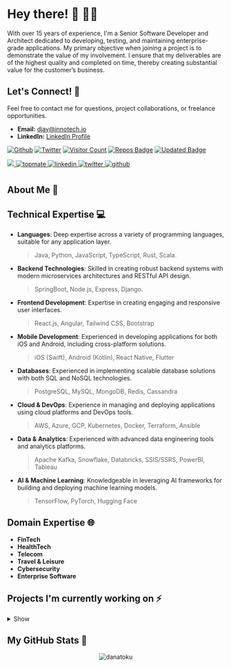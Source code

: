 # Hey there! 👋 🧑‍💻

With over 15 years of experience, I'm a Senior Software Developer and Architect dedicated to developing, testing, and maintaining enterprise-grade applications. My primary objective when joining a project is to demonstrate the value of my involvement. I ensure that my deliverables are of the highest quality and completed on time, thereby creating substantial value for the customer’s business.

## Let's Connect! 🤝 
Feel free to contact me for questions, project collaborations, or freelance opportunities.
- **Email:** [djay@innotech.io](mailto:djay@innotech.io)
- **LinkedIn:** [LinkedIn Profile](https://www.linkedin.com/in/innotech-systems-inc)


[![Github](https://img.shields.io/badge/GitHub-%2312100E.svg?&style=for-the-badge&logo=Github&logoColor=white)](https://github.com/danatoku)
[![Twitter](https://img.shields.io/badge/twitter-%231DA1F2.svg?&style=for-the-badge&logo=twitter&logoColor=white)](https://twitter.com/danatoku)
[![Visitor Count](https://komarev.com/ghpvc/?username=danatoku&style=for-the-badge&color=yellow)](https://github.com/antonkomarev/github-profile-views-counter)
[![Repos Badge](https://badges.pufler.dev/repos/danatoku)](https://badges.pufler.dev)
[![Updated Badge](https://badges.pufler.dev/updated/danatoku/danatoku)](https://badges.pufler.dev)

<p align="left">
<a href="mailto:djay@innotech.io" target="_blank">
  <img src="https://img.shields.io/badge/gmail-D14836?&style=for-the-badge&logo=gmail&logoColor=white" />
</a>
<a href="https://meetings.hubspot.com/innotech-systems/join-me" target="_blank">
  <img src="https://img.shields.io/badge/calendly-%231E77B5.svg?&style=for-the-badge&logo=calendly&logoColor=white" alt=topmate style="margin-bottom: 10px;" />
</a>
<a href="https://www.linkedin.com/in/innotech-systems-inc" target="_blank">
 <img src="https://img.shields.io/badge/linkedin-%231E77B5.svg?&style=for-the-badge&logo=linkedin&logoColor=white" alt=linkedin style="margin-bottom: 10px;" />
</a>
<a href="https://twitter.com/danatoku" target="_blank">
  <img src="https://img.shields.io/badge/twitter-%231DA1F2.svg?&style=for-the-badge&logo=twitter&logoColor=white" alt=twitter style="margin-bottom: 10px;" />
</a>
<a href="https://github.com/danatoku" target="_blank">
  <img src="https://img.shields.io/badge/GitHub-%2312100E.svg?&style=for-the-badge&logo=Github&logoColor=white" alt=github style="margin-bottom: 10px;"/>
</a>
<!-- a href="https://www.instagram.com/prathima_kadari" target="_blank">
  <img src=https://img.shields.io/badge/instagram-%2300acee.svg?&style=for-the-badge&logo=instagram&logoColor=purple alt=instagram style="margin-bottom: 10px;" />
</a>
<a href="https://discordapp.com/users/797471610327924778" target="_blank">
  <img src=https://img.shields.io/badge/discord-%232E87FB.svg?&style=for-the-badge&logo=discord&logoColor=orange alt=discord style="margin-bottom: 10px;" />
</a -->
</p>

<!--
<p align="right"> 
  Visitors count<br>
  <img src="https://profile-counter.glitch.me/djay93/count.svg" />
</p>
-->


## About Me 🚀 

## Technical Expertise 💻 

- **Languages**: Deep expertise across a variety of programming languages, suitable for any application layer.
  > Java, Python, JavaScript, TypeScript, Rust, Scala.
- **Backend Technologies**: Skilled in creating robust backend systems with modern microservices architectures and RESTful API design.
  > SpringBoot, Node.js, Express, Django.
- **Frontend Development**: Expertise in creating engaging and responsive user interfaces.
  > React.js, Angular, Tailwind CSS, Bootstrap
- **Mobile Development**: Experienced in developing applications for both iOS and Android, including cross-platform solutions.
  > iOS (Swift), Android (Kotlin), React Native, Flutter
- **Databases**: Experienced in implementing scalable database solutions with both SQL and NoSQL technologies.
  > PostgreSQL, MySQL, MongoDB, Redis, Cassandra
- **Cloud & DevOps**: Experience in managing and deploying applications using cloud platforms and DevOps tools.
  > AWS, Azure, GCP, Kubernetes, Docker, Terraform, Ansible
- **Data & Analytics**: Experienced with advanced data engineering tools and analytics platforms.
  > Apache Kafka, Snowflake, Databricks, SSIS/SSRS, PowerBI, Tableau
- **AI & Machine Learning**: Knowledgeable in leveraging AI frameworks for building and deploying machine learning models.
  > TensorFlow, PyTorch, Hugging Face


## Domain Expertise 🌐 
- **FinTech**
- **HealthTech**
- **Telecom**
- **Travel & Leisure**
- **Cybersecurity**
- **Enterprise Software**

## Projects I'm currently working on ⚡
<details>
  <summary>Show</summary>

<!--START_SECTION:projects--> 
[![ReadMe Card](https://github-readme-stats.vercel.app/api/pin/?username=danatoku&repo=travelcrm-suite)](https://github.com/danatoku/travelcrm-suite)
[![ReadMe Card](https://github-readme-stats.vercel.app/api/pin/?username=inno-tech-labs&repo=spring-search-demo)](https://github.com/inno-tech-labs/spring-search-demo)
<!--END_SECTION:projects-->

</details>

## My GitHub Stats 🌟
<p align="center"> <img src="https://github-readme-stats.vercel.app/api?username=danatoku&show_icons=true&theme=gotham" alt="danatoku" />

<!--
**djay93/djay93** is a ✨ _special_ ✨ repository because its `README.md` (this file) appears on your GitHub profile.

Here are some ideas to get you started:

- 🔭 I’m currently working on ...
- 🌱 I’m currently learning ...
- 👯 I’m looking to collaborate on ...
- 🤔 I’m looking for help with ...
- 💬 Ask me about ...
- 📫 How to reach me: ...
- 😄 Pronouns: ...
- ⚡ Fun fact: ...
-->
